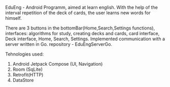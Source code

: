 EduEng - Android Programm, aimed at learn english.
With the help of the interval repetition of the deck of cards, the user learns new words for himself.

There are 3 buttons in the bottomBar(Home,Search,Settings functions), 
interfaces: algorithms for study, creating decks and cards,
card interface, Deck interface, Home, Search, Settings.
Implemented communication with a server written in Go. repository - EduEngServerGo.

Tehnologies used:
1. Android Jetpack Compose (UI, Navigation)
2. Room (SqLite)
3. Retrofit(HTTP)
4. DataStore

